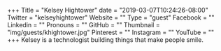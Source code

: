 +++
Title = "Kelsey Hightower"
date = "2019-03-07T10:24:26-08:00"
Twitter = "kelseyhightower"
Website = ""
Type = "guest"
Facebook = ""
Linkedin = ""
Pronouns = ""
GitHub = ""
Thumbnail = "img/guests/khightower.jpg"
Pinterest = ""
Instagram = ""
YouTube = ""
+++
Kelsey is a technologist building things that make people smile.
